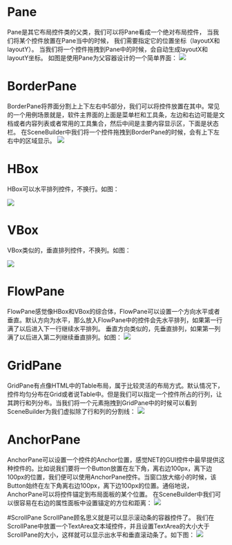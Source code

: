 # Pane

Pane是其它布局控件类的父类，我们可以将Pane看成一个绝对布局控件， 当我们将某个控件放置在Pane当中的时候， 我们需要指定它的位置坐标（layoutX和layoutY）。
当我们将一个控件拖拽到Pane中的时候，会自动生成layoutX和layoutY坐标。 如图是使用Pane为父容器设计的一个简单界面：
![](imagers/03bfce03.png)

# BorderPane

BorderPane将界面分割上上下左右中5部分，我们可以将控件放置在其中。常见的一个用例场景就是，软件主界面的上面是菜单栏和工具条，左边和右边可能是文档或者内容列表或者常用的工具集合，然后中间是主要内容显示区，下面是状态栏。
在SceneBuilder中我们将一个控件拖拽到BorderPane的时候，会有上下左右中的区域显示。
![](imagers/f167e61a.png)

# HBox

HBox可以水平排列控件，不换行。如图：

![](imagers/373267c4.png)

# VBox

VBox类似的，垂直排列控件，不换列。如图：

![](imagers/0b061ffe.png)

# FlowPane

FlowPane感觉像HBox和VBox的综合体，FlowPane可以设置一个方向水平或者垂直。默认方向为水平，那么放入FlowPane中的控件会先水平排列，如果第一行满了以后进入下一行继续水平排列。
垂直方向类似的，先垂直排列，如果第一列满了以后进入第二列继续垂直排列。如图：
![](imagers/c43d2458.png)

# GridPane

GridPane有点像HTML中的Table布局，属于比较灵活的布局方式。默认情况下，控件均匀分布在Grid或者说Table中。但是我们可以指定一个控件所占的行列，让其跨行和列分布。当我们将一个元素拖拽到GridPane中的时候可以看到SceneBuilder为我们虚拟除了行和列的分割线：
![](imagers/1760270c.png)

# AnchorPane

AnchorPane可以设置一个控件的Anchor位置，感觉NET的GUI控件中最早提供这种控件的。比如说我们要将一个Button放置在左下角，离右边100px，离下边100px的位置，我们便可以使用AnchorPane控件。当窗口放大缩小的时候，该Button始终在左下角离右边100px，离下边100px的位置。通俗地说，AnchorPane可以将控件锚定到布局面板的某个位置。
在SceneBuilder中我们可以很容易在右边的属性面板中设置锚定的方位和距离：
![](imagers/fa3a5f89.png)

#ScrollPane
ScrollPane顾名思义就是可以显示滚动条的容器控件了。
我们在ScrollPane中放置一个TextArea文本域控件，并且设置TextArea的大小大于ScrollPane的大小，这样就可以显示出水平和垂直滚动条了。如下图：
![](imagers/28b93551.png)